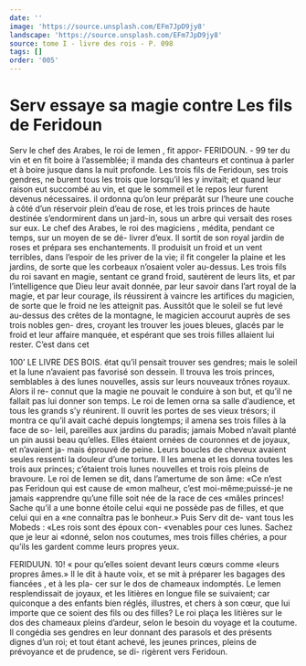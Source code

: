 ```yaml
---
date: ''
image: 'https://source.unsplash.com/EFm7JpD9jy8'
landscape: 'https://source.unsplash.com/EFm7JpD9jy8'
source: tome I - livre des rois - P. 098
tags: []
order: '005'
---
```


# Serv essaye sa magie contre Les fils de Feridoun

Serv le chef des Arabes, le roi de Iemen , fit appor-
FERIDOUN. - 99 ter du vin et en fit boire à l’assemblée; il manda des
chanteurs et continua à parler et à boire jusque dans
la nuit profonde. Les trois fils de Feridoun, ses trois gendres, ne burent tous les trois que lorsqu’il les y invitait; et quand leur raison eut succombé au vin,
et que le sommeil et le repos leur furent devenus nécessaires. il ordonna qu’on leur préparât sur l’heure
une couche à côté d’un réservoir plein d’eau de rose,
et les trois princes de haute destinée s’endormirent
dans un jard-in, sous un arbre qui versait des roses sur eux. Le chef des Arabes, le roi des magiciens , médita, pendant ce temps, sur un moyen de se dé- livrer d’eux. Il sortit de son royal jardin de roses et prépara ses enchantements. Il produisit un froid et un vent terribles, dans l’espoir de les priver de la vie; il fit congeler la plaine et les jardins, de sorte que les corbeaux n’osaient voler au-dessus. Les trois fils du roi savant en magie, sentant ce grand froid, sautèrent de leurs lits, et par l’intelligence que Dieu
leur avait donnée, par leur savoir dans l’art royal
de la magie, et par leur courage, ils réussirent à vaincre les artifices du magicien, de sorte que le froid ne les atteignit pas. Aussitôt que le soleil se fut levé au-dessus des crêtes de la montagne, le magicien accourut auprès de ses trois nobles gen- dres, croyant les trouver les joues bleues, glacés par le froid et leur affaire manquée, et espérant
que ses trois filles allaient lui rester. C’est dans cet

100’ LE LIVRE DES BOIS.
état qu’il pensait trouver ses gendres; mais le soleil
et la lune n’avaient pas favorisé son dessein. Il trouva
les trois princes, semblables à des lunes nouvelles, assis sur leurs nouveaux trônes royaux. Alors il re- connut que la magie ne pouvait le conduire à son but, et qu’il ne fallait pas lui donner son temps.
Le roi de Iemen orna sa salle d’audience, et tous
les grands s’y réunirent. Il ouvrit les portes de ses
vieux trésors; il montra ce qu’il avait caché depuis longtemps; il amena ses trois filles à la face de so- leil, pareilles aux jardins du paradis; jamais Mobed n’avait planté un pin aussi beau qu’elles. Elles étaient
ornées de couronnes et de joyaux, et n’avaient ja-
mais éprouvé de peine. Leurs boucles de cheveux avaient seules ressenti la douleur d’une torture. Il les amena et les donna toutes les trois aux princes; c’étaient trois lunes nouvelles et trois rois pleins de bravoure. Le roi de Iemen se dit, dans l’amertume
de son âme: «Ce n’est pas Feridoun qui est cause de «mon malheur, c’est moi-même;puissé-je ne jamais «apprendre qu’une fille soit née de la race de ces «mâles princes! Sache qu’il a une bonne étoile celui
«qui ne possède pas de filles, et que celui qui en a «ne connaîtra pas le bonheur.» Puis Serv dit de- vant tous les Mobeds : «Les rois sont des époux con- «venables pour ces lunes. Sachez que je leur ai «donné, selon nos coutumes, mes trois filles chéries,
a pour qu’ils les gardent comme leurs propres yeux.

FERIDUUN. 10! « pour qu’elles soient devant leurs cœurs comme
«leurs propres âmes.» Il le dit à haute voix, et se
mit à préparer les bagages des fiancées , et à les pla-
cer sur le dos de chameaux indomptés. Le Iemen resplendissait de joyaux, et les litières en longue file se suivaient; car quiconque a des enfants bien réglés,
illustres, et chers à son cœur, que lui importe que ce soient des fils ou des filles? Le roi plaça les litières sur le dos des chameaux pleins d’ardeur, selon le besoin du voyage et la coutume. Il congédia ses gendres en leur donnant des parasols et des présents dignes d’un roi; et tout étant achevé, les jeunes princes, pleins de prévoyance et de prudence, se di- rigèrent vers Feridoun.
